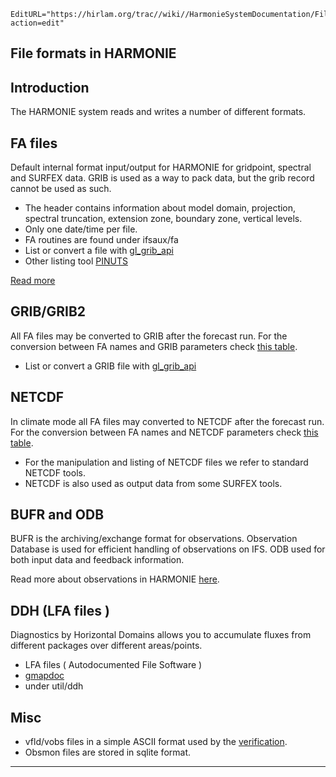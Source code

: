 ```@meta
EditURL="https://hirlam.org/trac//wiki//HarmonieSystemDocumentation/FileFormats?action=edit"
```


## File formats in HARMONIE

## Introduction

 The HARMONIE system reads and writes a number of different formats. 

## FA files

 Default internal format input/output for HARMONIE for gridpoint, spectral and SURFEX data. GRIB is used as a way to pack data, but the grib record cannot be used as such.

 * The header contains information about model domain, projection, spectral truncation, extension zone, boundary zone, vertical levels. 
 * Only one date/time per file.
 * FA routines are found under ifsaux/fa
 * List or convert a file with [gl_grib_api](../HarmonieSystemDocumentation/PostPP/gl_grib_api.md)
 * Other listing tool [PINUTS](http://www.cnrm.meteo.fr/gmapdoc/spip.php?page=recherche&recherche=PINUTS)

 [Read more](http://www.cnrm.meteo.fr/gmapdoc/spip.php?page=recherche&recherche=FA+)


## GRIB/GRIB2

 All FA files may be converted to GRIB after the forecast run. For the conversion between FA names and GRIB parameters check [this table](../HarmonieSystemDocumentation/Forecast/Outputlist/43h2.md).

 * List or convert a GRIB file with [gl_grib_api](../HarmonieSystemDocumentation/PostPP/gl_grib_api.md)

## NETCDF

 In climate mode all FA files may converted to NETCDF after the forecast run. For the conversion between FA names and NETCDF parameters check [this table](https://hirlam.org/trac/browser/Harmonie/util/gl_grib_api/inc/nc_tab.h?rev=release-43h2.beta.3).

 * For the manipulation and listing of NETCDF files we refer to standard NETCDF tools.
 * NETCDF is also used as output data from some SURFEX tools.

## BUFR and ODB

 BUFR is the archiving/exchange format for observations. Observation Database is used for efficient handling of observations on IFS. ODB used for both input data and feedback information.

 Read more about observations in HARMONIE [here](../HarmonieSystemDocumentation/UseofObservation.md).

## DDH (LFA files )

 Diagnostics by Horizontal Domains allows you to accumulate fluxes from different packages over different areas/points. 
 
 * LFA files ( Autodocumented File Software )
 * [gmapdoc](http://www.cnrm.meteo.fr/gmapdoc/spip.php?article44&var_recherche=LFA&var_lang=en)
 * under util/ddh

## Misc
 
 * vfld/vobs files in a simple ASCII format used by the [verification](../HarmonieSystemDocumentation/PostPP/Verification.md).
 * Obsmon files are stored in sqlite format.


----


